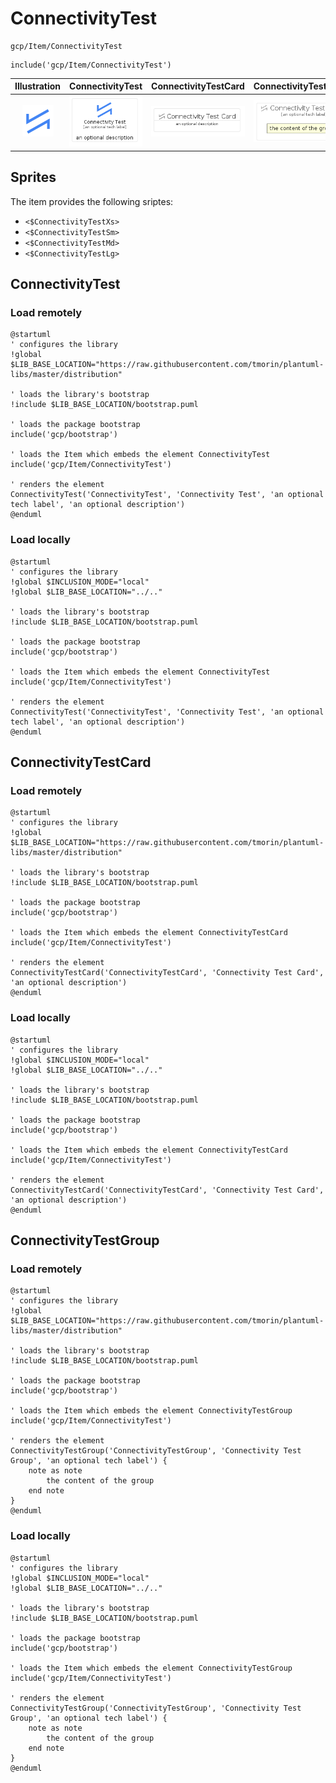 # ConnectivityTest


```text
gcp/Item/ConnectivityTest
```

```text
include('gcp/Item/ConnectivityTest')
```



| Illustration | ConnectivityTest | ConnectivityTestCard | ConnectivityTestGroup |
| :---: | :---: | :---: | :---: |
| ![illustration for Illustration](../../gcp/Item/ConnectivityTest.png) | ![illustration for ConnectivityTest](../../gcp/Item/ConnectivityTest.Local.png) | ![illustration for ConnectivityTestCard](../../gcp/Item/ConnectivityTestCard.Local.png) | ![illustration for ConnectivityTestGroup](../../gcp/Item/ConnectivityTestGroup.Local.png) |



## Sprites
The item provides the following sriptes:

- `<$ConnectivityTestXs>`
- `<$ConnectivityTestSm>`
- `<$ConnectivityTestMd>`
- `<$ConnectivityTestLg>`





## ConnectivityTest

### Load remotely
```plantuml
@startuml
' configures the library
!global $LIB_BASE_LOCATION="https://raw.githubusercontent.com/tmorin/plantuml-libs/master/distribution"

' loads the library's bootstrap
!include $LIB_BASE_LOCATION/bootstrap.puml

' loads the package bootstrap
include('gcp/bootstrap')

' loads the Item which embeds the element ConnectivityTest
include('gcp/Item/ConnectivityTest')

' renders the element
ConnectivityTest('ConnectivityTest', 'Connectivity Test', 'an optional tech label', 'an optional description')
@enduml
```

### Load locally
```plantuml
@startuml
' configures the library
!global $INCLUSION_MODE="local"
!global $LIB_BASE_LOCATION="../.."

' loads the library's bootstrap
!include $LIB_BASE_LOCATION/bootstrap.puml

' loads the package bootstrap
include('gcp/bootstrap')

' loads the Item which embeds the element ConnectivityTest
include('gcp/Item/ConnectivityTest')

' renders the element
ConnectivityTest('ConnectivityTest', 'Connectivity Test', 'an optional tech label', 'an optional description')
@enduml
```

## ConnectivityTestCard

### Load remotely
```plantuml
@startuml
' configures the library
!global $LIB_BASE_LOCATION="https://raw.githubusercontent.com/tmorin/plantuml-libs/master/distribution"

' loads the library's bootstrap
!include $LIB_BASE_LOCATION/bootstrap.puml

' loads the package bootstrap
include('gcp/bootstrap')

' loads the Item which embeds the element ConnectivityTestCard
include('gcp/Item/ConnectivityTest')

' renders the element
ConnectivityTestCard('ConnectivityTestCard', 'Connectivity Test Card', 'an optional description')
@enduml
```

### Load locally
```plantuml
@startuml
' configures the library
!global $INCLUSION_MODE="local"
!global $LIB_BASE_LOCATION="../.."

' loads the library's bootstrap
!include $LIB_BASE_LOCATION/bootstrap.puml

' loads the package bootstrap
include('gcp/bootstrap')

' loads the Item which embeds the element ConnectivityTestCard
include('gcp/Item/ConnectivityTest')

' renders the element
ConnectivityTestCard('ConnectivityTestCard', 'Connectivity Test Card', 'an optional description')
@enduml
```

## ConnectivityTestGroup

### Load remotely
```plantuml
@startuml
' configures the library
!global $LIB_BASE_LOCATION="https://raw.githubusercontent.com/tmorin/plantuml-libs/master/distribution"

' loads the library's bootstrap
!include $LIB_BASE_LOCATION/bootstrap.puml

' loads the package bootstrap
include('gcp/bootstrap')

' loads the Item which embeds the element ConnectivityTestGroup
include('gcp/Item/ConnectivityTest')

' renders the element
ConnectivityTestGroup('ConnectivityTestGroup', 'Connectivity Test Group', 'an optional tech label') {
    note as note
        the content of the group
    end note
}
@enduml
```

### Load locally
```plantuml
@startuml
' configures the library
!global $INCLUSION_MODE="local"
!global $LIB_BASE_LOCATION="../.."

' loads the library's bootstrap
!include $LIB_BASE_LOCATION/bootstrap.puml

' loads the package bootstrap
include('gcp/bootstrap')

' loads the Item which embeds the element ConnectivityTestGroup
include('gcp/Item/ConnectivityTest')

' renders the element
ConnectivityTestGroup('ConnectivityTestGroup', 'Connectivity Test Group', 'an optional tech label') {
    note as note
        the content of the group
    end note
}
@enduml
```

